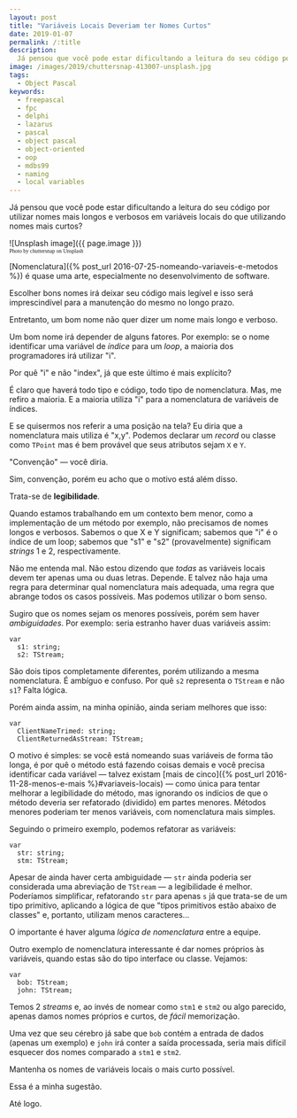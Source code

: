 ```yaml
---
layout: post
title: "Variáveis Locais Deveriam ter Nomes Curtos"
date: 2019-01-07
permalink: /:title
description:
  Já pensou que você pode estar dificultando a leitura do seu código por utilizar nomes mais longos e verbosos em variáveis locais do que utilizando nomes mais curtos?
image: /images/2019/chuttersnap-413007-unsplash.jpg
tags:
  - Object Pascal
keywords:
  - freepascal
  - fpc
  - delphi
  - lazarus
  - pascal
  - object pascal
  - object-oriented
  - oop
  - mdbs99
  - naming
  - local variables
---
```


Já pensou que você pode estar dificultando a leitura do seu código por utilizar nomes mais longos e verbosos em variáveis locais do que utilizando nomes mais curtos?

<!--more-->

![Unsplash image]({{ page.image }})
<br><span style="font-family: 'Bebas Neue'; font-size: 0.7em;">Photo by chuttersnap on Unsplash</span>

[Nomenclatura]({% post_url 2016-07-25-nomeando-variaveis-e-metodos %}) é quase uma arte, especialmente no desenvolvimento de software.

Escolher bons nomes irá deixar seu código mais legível e isso será imprescindível para a manutenção do mesmo no longo prazo.

Entretanto, um bom nome não quer dizer um nome mais longo e verboso.

Um bom nome irá depender de alguns fatores. Por exemplo: se o nome identificar uma variável de *índice* para um *loop*, a maioria dos programadores irá utilizar "i".

Por quê "i" e não "index", já que este último é mais explícito?

É claro que haverá todo tipo e código, todo tipo de nomenclatura. Mas, me refiro a maioria. E a maioria utiliza "i" para a nomenclatura de variáveis de índices.

E se quisermos nos referir a uma posição na tela? Eu diria que a nomenclatura mais utiliza é "x,y". Podemos declarar um *record* ou classe como `TPoint` mas é bem provável que seus atributos sejam `X` e `Y`.

"Convenção" — você diria.

Sim, convenção, porém eu acho que o motivo está além disso. 

Trata-se de **legibilidade**.

Quando estamos trabalhando em um contexto bem menor, como a implementação de um método por exemplo, não precisamos de nomes longos e verbosos. Sabemos o que X e Y significam; sabemos que "i" é o índice de um loop; sabemos que "s1" e "s2" (provavelmente) significam *strings* 1 e 2, respectivamente.

Não me entenda mal. Não estou dizendo que *todas* as variáveis locais devem ter apenas uma ou duas letras. Depende. E talvez não haja uma regra para determinar qual nomenclatura mais adequada, uma regra que abrange todos os casos possíveis. Mas podemos utilizar o bom senso.

Sugiro que os nomes sejam os menores possíveis, porém sem haver *ambiguidades*. Por exemplo: seria estranho haver duas variáveis assim:

    var
      s1: string;      
      s2: TStream;

São dois tipos completamente diferentes, porém utilizando a mesma nomenclatura. É ambíguo e confuso. Por quê `s2` representa o `TStream` e não `s1`? Falta lógica.

Porém ainda assim, na minha opinião, ainda seriam melhores que isso:

    var
      ClientNameTrimed: string;      
      ClientReturnedAsStream: TStream;

O motivo é simples: se você está nomeando suas variáveis de forma tão longa, é por quê o método está fazendo coisas demais e você precisa identificar cada variável — talvez existam [mais de cinco]({% post_url 2016-11-28-menos-e-mais %}#variaveis-locais) — como única para tentar melhorar a legibilidade do método, mas ignorando os indícios de que o método deveria ser refatorado (dividido) em partes menores. Métodos menores poderiam ter menos variáveis, com nomenclatura mais simples.

Seguindo o primeiro exemplo, podemos refatorar as variáveis:

    var
      str: string;      
      stm: TStream;

Apesar de ainda haver certa ambiguidade — `str` ainda poderia ser considerada uma abreviação de `TStream` — a legibilidade é melhor. Poderíamos simplificar, refatorando `str` para apenas `s` já que trata-se de um tipo primitivo, aplicando a lógica de que "tipos primitivos estão abaixo de classes" e, portanto, utilizam menos caracteres...

O importante é haver alguma *lógica de nomenclatura* entre a equipe.

Outro exemplo de nomenclatura interessante é dar nomes próprios às variáveis, quando estas são do tipo interface ou classe. Vejamos:

    var
      bob: TStream;      
      john: TStream;

Temos 2 *streams* e, ao invés de nomear como `stm1` e `stm2` ou algo parecido, apenas damos nomes próprios e curtos, de *fácil* memorização.

Uma vez que seu cérebro já sabe que `bob` contém a entrada de dados (apenas um exemplo) e `john` irá conter a saída processada, seria mais difícil esquecer dos nomes comparado a `stm1` e `stm2`.

Mantenha os nomes de variáveis locais o mais curto possível.

Essa é a minha sugestão.

Até logo.

